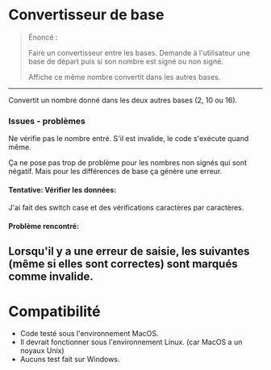 # Convertisseur de base

> Énoncé :
>
> Faire un convertisseur entre les bases. Demande à l'utilisateur
> une base de départ puis si son nombre est signé ou non signé.
>
> Affiche ce même nombre convertit dans les autres bases.

----
Convertit un nombre donné dans les deux autres bases (2, 10 ou 16).

### Issues - problèmes
Ne vérifie pas le nombre entré. S'il est invalide, le code
s'exécute quand même.

Ça ne pose pas trop de problème pour les nombres
non signés qui sont négatif. Mais pour les différences
de base ça génère une erreur.

#### Tentative: Vérifier les données:
J'ai fait des switch case et des vérifications caractères par
caractères.
#### Problème rencontré:
Lorsqu'il y a une erreur de saisie, les suivantes (même si
elles sont correctes) sont marqués comme invalide.
----
# Compatibilité
- Code testé sous l'environnement MacOS.
- Il devrait fonctionner sous l'environnement Linux. (car MacOS a un noyaux Unix)
- Aucuns test fait sur Windows.